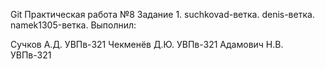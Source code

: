 Git
Практическая работа №8
Задание 1.
suchkovad-ветка.
denis-ветка.
namek1305-ветка.
Выполнил:

Сучков А.Д.
УВПв-321
Чекменёв Д.Ю.
УВПв-321
Адамович Н.В.
УВПв-321